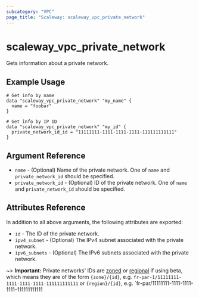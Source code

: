 ```yaml
---
subcategory: "VPC"
page_title: "Scaleway: scaleway_vpc_private_network"
---
```


# scaleway_vpc_private_network

Gets information about a private network.

## Example Usage

```hcl
# Get info by name
data "scaleway_vpc_private_network" "my_name" {
  name = "foobar"
}

# Get info by IP ID
data "scaleway_vpc_private_network" "my_id" {
  private_network_id_id = "11111111-1111-1111-1111-111111111111"
}
```

## Argument Reference

* `name` - (Optional) Name of the private network. One of `name` and `private_network_id` should be specified.
* `private_network_id` - (Optional) ID of the private network. One of `name` and `private_network_id` should be specified.

## Attributes Reference

In addition to all above arguments, the following attributes are exported:

- `id` - The ID of the private network.
- `ipv4_subnet` - (Optional) The IPv4 subnet associated with the private network.
- `ipv6_subnets` - (Optional) The IPv6 subnets associated with the private network.

~> **Important:** Private networks' IDs are [zoned](../guides/regions_and_zones.md#resource-ids) or [regional](../guides/regions_and_zones.md#resource-ids) if using beta, which means they are of the form `{zone}/{id}`, e.g. `fr-par-1/11111111-1111-1111-1111-111111111111` or `{region}/{id}`, e.g. `fr-par/11111111-1111-1111-1111-111111111111
